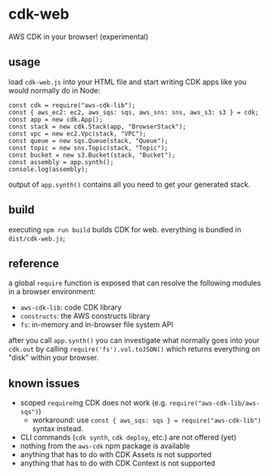 # cdk-web

AWS CDK in your browser! (experimental)

## usage

load `cdk-web.js` into your HTML file and start writing CDK apps like you would normally do in Node:

```JS
const cdk = require("aws-cdk-lib");
const { aws_ec2: ec2, aws_sqs: sqs, aws_sns: sns, aws_s3: s3 } = cdk;
const app = new cdk.App();
const stack = new cdk.Stack(app, "BrowserStack");
const vpc = new ec2.Vpc(stack, "VPC");
const queue = new sqs.Queue(stack, "Queue");
const topic = new sns.Topic(stack, "Topic");
const bucket = new s3.Bucket(stack, "Bucket");
const assembly = app.synth();
console.log(assembly);
```

output of `app.synth()` contains all you need to get your generated stack.

## build

executing `npm run build` builds CDK for web. everything is bundled in `dist/cdk-web.js`;

## reference

a global `require` function is exposed that can resolve the following modules in a browser environment:

- `aws-cdk-lib`: code CDK library
- `constructs`: the AWS constructs library
- `fs`: in-memory and in-browser file system API

after you call `app.synth()` you can investigate what normally goes into your `cdk.out` by calling `require('fs').vol.toJSON()` which returns everything on "disk" within your browser.

## known issues

- scoped `require`ing CDK does not work (e.g. `require("aws-cdk-lib/aws-sqs")`)
  - workaround: use `const { aws_sqs: sqs } = require("aws-cdk-lib")` syntax instead.
- CLI commands (`cdk synth`, `cdk deploy`, etc.) are not offered (yet)
- nothing from the `aws-cdk` npm package is available
- anything that has to do with CDK Assets is not supported
- anything that has to do with CDK Context is not supported
